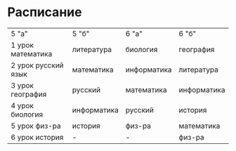 <!DOCTYPE html>
<html>
<h1>Расписание</h1>
<table>
  <tr>
    <td>5 "а"</td>
    <td>5 "б"</td>
    <td>6 "а"</td>
    <td>6 "б"</td>
  </tr>
   <tr>
    <td>1 урок математика</td>
    <td>литература </td>
    <td>биология</td>
    <td>география</td>
  </tr>
  <tr>
    <td>2 урок русский язык</td>
    <td>математика </td>
    <td>информатика</td>
    <td>литература</td>
  </tr>
  <tr>
    <td>3 урок география</td>
    <td>русский </td>
    <td>математика</td>
    <td>информатика</td>
  </tr>
  <tr>
    <td>4 урок биология</td>
    <td>информатика </td>
    <td>русский</td>
    <td>история</td>
  </tr>
  <tr>
    <td>5 урок физ-ра</td>
    <td>история </td>
    <td>физ-ра</td>
    <td>математика</td>
  </tr>
  <tr>
    <td>6 урок история</td>
    <td>- </td>
    <td>-</td>
    <td>физ-ра</td>
  </tr>
  </table>
</html>
